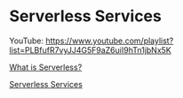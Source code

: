 # Serverless Services

YouTube: https://www.youtube.com/playlist?list=PLBfufR7vyJJ4G5F9aZ6uiI9hTn1jbNx5K

[What is Serverless?](Serverless%20Services%20fe01564484004df8b3793c70d52e132a/What%20is%20Serverless%20f7ff11cb925d49c2907bee46a44529f3.md)

[Serverless Services](Serverless%20Services%20fe01564484004df8b3793c70d52e132a/Serverless%20Services%20d92cf33b63144d8ca14bd38215ab022f.md)